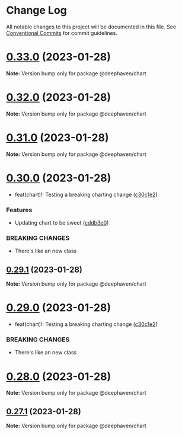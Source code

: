 # Change Log

All notable changes to this project will be documented in this file.
See [Conventional Commits](https://conventionalcommits.org) for commit guidelines.

# [0.33.0](https://github.com/deephaven/web-client-ui/compare/v0.32.0...v0.33.0) (2023-01-28)

**Note:** Version bump only for package @deephaven/chart





# [0.32.0](https://github.com/deephaven/web-client-ui/compare/v0.31.1...v0.32.0) (2023-01-28)

**Note:** Version bump only for package @deephaven/chart





# [0.31.0](https://github.com/deephaven/web-client-ui/compare/v0.30.0...v0.31.0) (2023-01-28)

**Note:** Version bump only for package @deephaven/chart





# [0.30.0](https://github.com/deephaven/web-client-ui/compare/v0.27.0...v0.30.0) (2023-01-28)


* feat(chart)!: Testing a breaking charting change ([c30c1e2](https://github.com/deephaven/web-client-ui/commit/c30c1e25de7d81ce549ca8dcbbdc7612aca7deef))


### Features

* Updating chart to be sweet ([cddb3e0](https://github.com/deephaven/web-client-ui/commit/cddb3e0619ed855b3cf8d6ac7e4b41fa629c3c6f))


### BREAKING CHANGES

* There's like an new class





## [0.29.1](https://github.com/deephaven/web-client-ui/compare/v0.29.0...v0.29.1) (2023-01-28)

**Note:** Version bump only for package @deephaven/chart





# [0.29.0](https://github.com/deephaven/web-client-ui/compare/v0.28.0...v0.29.0) (2023-01-28)


* feat(chart)!: Testing a breaking charting change ([c30c1e2](https://github.com/deephaven/web-client-ui/commit/c30c1e25de7d81ce549ca8dcbbdc7612aca7deef))


### BREAKING CHANGES

* There's like an new class





# [0.28.0](https://github.com/deephaven/web-client-ui/compare/v0.27.1...v0.28.0) (2023-01-28)

**Note:** Version bump only for package @deephaven/chart





## [0.27.1](https://github.com/deephaven/web-client-ui/compare/v0.27.0...v0.27.1) (2023-01-28)

**Note:** Version bump only for package @deephaven/chart

